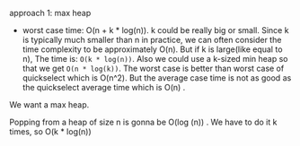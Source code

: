 approach 1: max heap
- worst case time: O(n + k * log(n)). k could be really big or small. Since k is typically much smaller than n in practice,
we can often consider the time complexity to be approximately O(n). But if k is large(like equal to n), The time is: `O(k * log(n))`.
Also we could use a k-sized min heap so that we get `O(n * log(k))`.
The worst case is better than worst case of quickselect which is O(n^2).
But the average case time is not as good as the quickselect average time which is O(n) .

We want a max heap.

Popping from a heap of size n is gonna be O(log (n)) . We have to do it k times, so O(k * log(n))